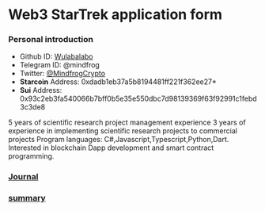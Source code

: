 # Web3 StarTrek application form

### Personal introduction

* Github ID: [Wulabalabo](https://github.com/Wulabalabo)
* Telegram ID: @mindfrog
* Twitter: [@MindfrogCrypto](https://twitter.com/MindfrogCrypto)
* **Starcoin** Address: 0xdadb1eb37a5b8194481ff221f362ee27* 
* **Sui** Address: 0x93c2eb3fa540066b7bff0b5e35e550dbc7d98139369f63f92991c1febd3c3de8


5 years of scientific research project management experience
3 years of experience in implementing scientific research projects to commercial projects
Program languages: C#,Javascript,Typescript,Python,Dart. 
Interested in blockchain Dapp development and smart contract programming.


### [Journal](./journal.md)


### [summary](./summary.md)
